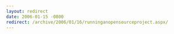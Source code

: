 ```yaml
---
layout: redirect
date: 2006-01-15 -0800
redirect: /archive/2006/01/16/runninganopensourceproject.aspx/
---
```

